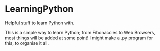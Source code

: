 # LearningPython
Helpful stuff to learn Python with.

This is a simple way to learn Python; from Fibonaccies to Web Browsers, most things will be added at some point!
I might make a .py program for this, to organise it all.
